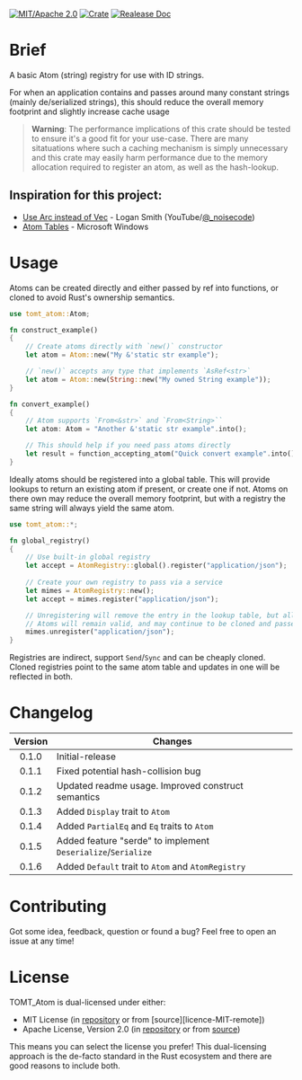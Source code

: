 [![MIT/Apache 2.0][icon-license]][link-license]
[![Crate][icon-crates.io]][link-crates.io]
[![Realease Doc][icon-docs.rs]][link-docs.rs]

# Brief
A basic Atom (string) registry for use with ID strings.

For when an application contains and passes around many constant strings (mainly de/serialized strings), this should reduce the overall memory footprint and slightly increase cache usage

> **Warning**: The performance implications of this crate should be tested to ensure it's a good fit for your use-case. There are many sitatuations where such a caching mechanism is simply unnecessary and this crate may easily harm performance due to the memory allocation required to register an atom, as well as the hash-lookup.

## Inspiration for this project:
- [Use Arc instead of Vec](https://www.youtube.com/watch?v=A4cKi7PTJSs&ab_channel=LoganSmith) - Logan Smith (YouTube/[@_noisecode]((https://www.youtube.com/@_noisecode)))
- [Atom Tables](https://learn.microsoft.com/en-us/windows/win32/dataxchg/about-atom-tables) - Microsoft Windows

# Usage

Atoms can be created directly and either passed by ref into functions, or cloned to avoid Rust's ownership semantics.

```rust
use tomt_atom::Atom;

fn construct_example()
{
    // Create atoms directly with `new()` constructor
    let atom = Atom::new("My &'static str example");

    // `new()` accepts any type that implements `AsRef<str>`
    let atom = Atom::new(String::new("My owned String example"));
}

fn convert_example()
{
    // Atom supports `From<&str>` and `From<String>``
    let atom: Atom = "Another &'static str example".into();

    // This should help if you need pass atoms directly
    let result = function_accepting_atom("Quick convert example".into())
}

```

Ideally atoms should be registered into a global table. This will provide lookups to return an existing atom if present, or create one if not. Atoms on there own may reduce the overall memory footprint, but with a registry the same string will always yield the same atom.

```rust
use tomt_atom::*;

fn global_registry()
{
    // Use built-in global registry
    let accept = AtomRegistry::global().register("application/json");
    
    // Create your own registry to pass via a service
    let mimes = AtomRegistry::new();
    let accept = mimes.register("application/json");

    // Unregistering will remove the entry in the lookup table, but all existing
    // Atoms will remain valid, and may continue to be cloned and passed around
    mimes.unregister("application/json");
}
```

Registries are indirect, support `Send`/`Sync` and can be cheaply cloned.
Cloned registries point to the same atom table and updates in one will be reflected in both.

# Changelog

| Version | Changes         |
|:-------:|-----------------|
|  0.1.0  | Initial-release |
|  0.1.1  | Fixed potential hash-collision bug |
|  0.1.2  | Updated readme usage. Improved construct semantics |
|  0.1.3  | Added `Display` trait to `Atom` |
|  0.1.4  | Added `PartialEq` and `Eq` traits to `Atom` |
|  0.1.5  | Added feature "serde" to implement `Deserialize`/`Serialize` |
|  0.1.6  | Added `Default` trait to `Atom` and `AtomRegistry` |

# Contributing

Got some idea, feedback, question or found a bug? Feel free to open an issue at any time!

# License

TOMT_Atom is dual-licensed under either:

* MIT License (in [repository][license-MIT-local] or from [source][licence-MIT-remote])
* Apache License, Version 2.0 (in [repository][license-Apache-local] or from [source][license-MIT-remote])

This means you can select the license you prefer!
This dual-licensing approach is the de-facto standard in the Rust ecosystem and there are good reasons to include both.

<!-- Icons -->
[icon-license]: https://img.shields.io/badge/license-MIT%2FApache-blue.svg 
[icon-crates.io]: https://img.shields.io/crates/v/tomt_atom.svg
[icon-docs.rs]: https://docs.rs/tomt_atom/badge.svg

<!-- Licenses -->
[license-MIT-local]: LICENSE-MIT
[license-MIT-remote]: https://opensource.org/licenses/MIT
[license-Apache-local]: LICENSE-APACHE
[license-Apache-remote]: https://www.apache.org/licenses.LICENSE-2.0

<!-- Links -->
[link-license]: https://github.com/TheBeardedQuack/tomt_bevycss#license
[link-crates.io]: https://crates.io/crates/tomt_atom
[link-docs.rs]: https://docs.rs/tomt_atom
